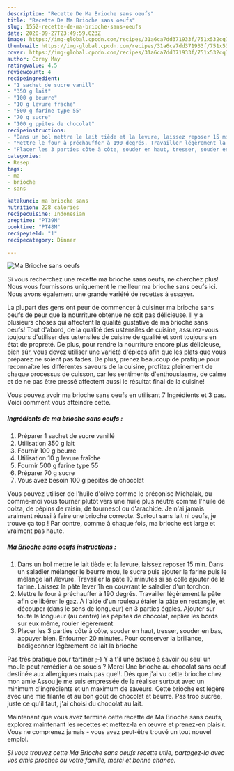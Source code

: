 ```yaml
---
description: "Recette De Ma Brioche sans oeufs"
title: "Recette De Ma Brioche sans oeufs"
slug: 1552-recette-de-ma-brioche-sans-oeufs
date: 2020-09-27T23:49:59.023Z
image: https://img-global.cpcdn.com/recipes/31a6ca7dd371933f/751x532cq70/ma-brioche-sans-oeufs-photo-principale-de-la-recette.jpg
thumbnail: https://img-global.cpcdn.com/recipes/31a6ca7dd371933f/751x532cq70/ma-brioche-sans-oeufs-photo-principale-de-la-recette.jpg
cover: https://img-global.cpcdn.com/recipes/31a6ca7dd371933f/751x532cq70/ma-brioche-sans-oeufs-photo-principale-de-la-recette.jpg
author: Corey May
ratingvalue: 4.5
reviewcount: 4
recipeingredient:
- "1 sachet de sucre vanill"
- "350 g lait"
- "100 g beurre"
- "10 g levure frache"
- "500 g farine type 55"
- "70 g sucre"
- "100 g ppites de chocolat"
recipeinstructions:
- "Dans un bol mettre le lait tiède et la levure, laissez reposer 15 min. Dans un saladier mélanger le beurre mou, le sucre puis ajouter la farine puis le mélange lait /levure. Travailler la pâte 10 minutes si sa colle ajouter de la farine. Laissez la pâte lever 1h en couvrant le saladier d&#39;un torchon."
- "Mettre le four à préchauffer à 190 degrés. Travailler légèrement la pâte afin de libérer le gaz. À l&#39;aide d&#39;un rouleau étaler la pâte en rectangle, et découper (dans le sens de longueur) en 3 parties égales. Ajouter sur toute la longueur (au centre) les pépites de chocolat, replier les bords sur eux même, rouler légèrement"
- "Placer les 3 parties côte à côte, souder en haut, tresser, souder en bas, appuyer bien. Enfourner 20 minutes. Pour conserver la brillance, badigeonner légèrement de lait la brioche"
categories:
- Resep
tags:
- ma
- brioche
- sans

katakunci: ma brioche sans 
nutrition: 228 calories
recipecuisine: Indonesian
preptime: "PT39M"
cooktime: "PT48M"
recipeyield: "1"
recipecategory: Dinner

---
```



![Ma Brioche sans oeufs](https://img-global.cpcdn.com/recipes/31a6ca7dd371933f/751x532cq70/ma-brioche-sans-oeufs-photo-principale-de-la-recette.jpg)

Si vous recherchez une recette ma brioche sans oeufs, ne cherchez plus! Nous vous fournissons uniquement le meilleur ma brioche sans oeufs ici. Nous avons également une grande variété de recettes à essayer.

La plupart des gens ont peur de commencer à cuisiner ma brioche sans oeufs de peur que la nourriture obtenue ne soit pas délicieuse. Il y a plusieurs choses qui affectent la qualité gustative de ma brioche sans oeufs! Tout d'abord, de la qualité des ustensiles de cuisine, assurez-vous toujours d'utiliser des ustensiles de cuisine de qualité et sont toujours en état de propreté. De plus, pour rendre la nourriture encore plus délicieuse, bien sûr, vous devez utiliser une variété d'épices afin que les plats que vous préparez ne soient pas fades. De plus, prenez beaucoup de pratique pour reconnaître les différentes saveurs de la cuisine, profitez pleinement de chaque processus de cuisson, car les sentiments d'enthousiasme, de calme et de ne pas être pressé affectent aussi le résultat final de la cuisine!

<!--inarticleads1-->

Vous pouvez avoir ma brioche sans oeufs en utilisant 7 Ingrédients et 3 pas. Voici comment vous atteindre cette.

##### Ingrédients de ma brioche sans oeufs :

1. Préparer 1 sachet de sucre vanillé
1. Utilisation 350 g lait
1. Fournir 100 g beurre
1. Utilisation 10 g levure fraîche
1. Fournir 500 g farine type 55
1. Préparer 70 g sucre
1. Vous avez besoin 100 g pépites de chocolat


Vous pouvez utiliser de l&#39;huile d&#39;olive comme le préconise Michalak, ou comme-moi vous tourner plutôt vers une huile plus neutre comme l&#39;huile de colza, de pépins de raisin, de tournesol ou d&#39;arachide. Je n&#39;ai jamais vraiment réussi à faire une brioche correcte. Surtout sans lait ni oeufs, je trouve ça top ! Par contre, comme à chaque fois, ma brioche est large et vraiment pas haute. 

<!--inarticleads2-->

##### Ma Brioche sans oeufs instructions :

1. Dans un bol mettre le lait tiède et la levure, laissez reposer 15 min. Dans un saladier mélanger le beurre mou, le sucre puis ajouter la farine puis le mélange lait /levure. Travailler la pâte 10 minutes si sa colle ajouter de la farine. Laissez la pâte lever 1h en couvrant le saladier d&#39;un torchon.
1. Mettre le four à préchauffer à 190 degrés. Travailler légèrement la pâte afin de libérer le gaz. À l&#39;aide d&#39;un rouleau étaler la pâte en rectangle, et découper (dans le sens de longueur) en 3 parties égales. Ajouter sur toute la longueur (au centre) les pépites de chocolat, replier les bords sur eux même, rouler légèrement
1. Placer les 3 parties côte à côte, souder en haut, tresser, souder en bas, appuyer bien. Enfourner 20 minutes. Pour conserver la brillance, badigeonner légèrement de lait la brioche


Pas très pratique pour tartiner ;-) Y a t&#39;il une astuce à savoir ou seul un moule peut remédier à ce soucis ? Merci Une brioche au chocolat sans oeuf destinée aux allergiques mais pas que!!. Dès que j&#39;ai vu cette brioche chez mon amie Assou je me suis empressée de la réaliser surtout avec un minimum d&#39;ingrédients et un maximum de saveurs. Cette brioche est légère avec une mie filante et au bon goût de chocolat et beurre. Pas trop sucrée, juste ce qu&#39;il faut, j&#39;ai choisi du chocolat au lait. 

<!--inarticleads1-->

<p>
Maintenant que vous avez terminé cette recette de Ma Brioche sans oeufs, explorez maintenant les recettes et mettez-la en œuvre et prenez-en plaisir. Vous ne comprenez jamais - vous avez peut-être trouvé un tout nouvel emploi.
</p>

<p>
<i>Si vous trouvez cette Ma Brioche sans oeufs recette utile, partagez-la avec vos amis proches ou votre famille, merci et bonne chance.</i>
</p>
